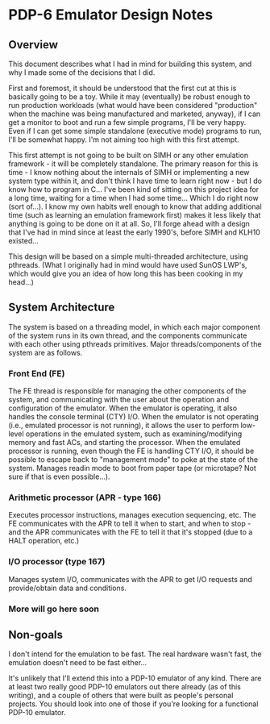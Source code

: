 # PDP-6 Emulator Design Notes

## Overview

This document describes what I had in mind for building this
system, and why I made some of the decisions that I did.

First and foremost, it should be understood that the first cut at
this is basically going to be a toy.  While it may (eventually) be
robust enough to run production workloads (what would have been considered
"production" when the machine was being manufactured and marketed, anyway),
if I can get a monitor to boot and run a few simple programs, I'll be
very happy.  Even if I can get some simple standalone (executive mode)
programs to run, I'll be somewhat happy.  I'm not aiming too high with
this first attempt.

This first attempt is not going to be built on SIMH or any other
emulation framework - it will be completely standalone.  The primary
reason for this is time - I know nothing about the internals of SIMH
or implementing a new system type within it, and don't think I have
time to learn right now - but I do know how to program in C... 
I've been kind of sitting on this project idea for a long time, waiting for
a time when I had some time...  Which I do right now (sort of...).
I know my own habits well enough to know that adding additional time
(such as learning an emulation framework first) makes it less likely
that anything is going to be done on it at all.  So, I'll forge ahead
with a design that I've had in mind since at least the early 1990's,
before SIMH and KLH10 existed...

This design will be based on a simple multi-threaded architecture, using
pthreads.  (What I originally had in mind would have used SunOS LWP's,
which would give you an idea of how long this has been cooking in my
head...)

## System Architecture

The system is based on a threading model, in which each major component of
the system runs in its own thread, and the components communicate with each
other using pthreads primitives.  Major threads/components of the system
are as follows.

### Front End (FE)

The FE thread is responsible for managing the other components of the
system, and communicating with the user about the operation and configuration
of the emulator.  When the emulator is operating, it also handles
the console terminal (CTY) I/O.  When the emulator is not operating (i.e.,
emulated processor is not running), it allows the user to perform low-level
operations in the emulated system, such as examining/modifying memory
and fast ACs, and starting the processor.  When the emulated processor
is running, even though the FE is handling CTY I/O, it should be possible
to escape back to "management mode" to poke at the state of the system.
Manages readin mode to boot from paper tape (or microtape?  Not sure if
that is even possible...).

### Arithmetic processor (APR - type 166)

Executes processor instructions, manages execution sequencing, etc.
The FE communicates with the APR to tell it when to start, and when
to stop - and the APR communicates with the FE to tell it that it's
stopped (due to a HALT operation, etc.)

### I/O processor (type 167)

Manages system I/O, communicates with the APR to get I/O requests
and provide/obtain data and conditions.

### More will go here soon

## Non-goals

I don't intend for the emulation to be fast.  The real hardware
wasn't fast, the emulation doesn't need to be fast either...

It's unlikely that I'll extend this into a PDP-10 emulator of
any kind.  There are at least two really good PDP-10 emulators
out there already (as of this writing), and a couple of others
that were built as people's personal projects.  You should look
into one of those if you're looking for a functional PDP-10
emulator.
